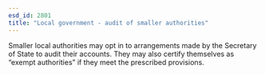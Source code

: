 ```yaml
---
esd_id: 2801
title: "Local government - audit of smaller authorities"
---
```


Smaller local authorities may opt in to arrangements made by the Secretary of State to audit their accounts. They may also certify themselves as “exempt authorities” if they meet the prescribed provisions. 

